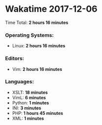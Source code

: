 # Wakatime 2017-12-06

Time Total: **2 hours 16 minutes**

### Operating Systems:
- Linux: **2 hours 16 minutes** 

### Editors:
- Vim: **2 hours 16 minutes** 

### Languages:
- XSLT: **18 minutes** 
- VimL: **6 minutes** 
- Python: **1 minutes** 
- INI: **3 minutes** 
- PHP: **1 hours 45 minutes** 
- XML: **1 minutes** 

